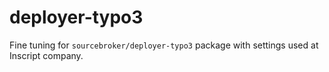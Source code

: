 # deployer-typo3

Fine tuning for `sourcebroker/deployer-typo3` package with settings used at Inscript company.